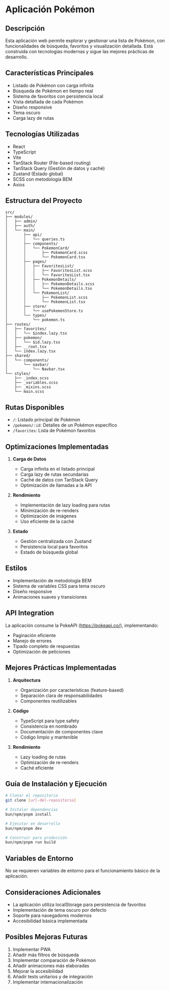 # Aplicación Pokémon

## Descripción

Esta aplicación web permite explorar y gestionar una lista de Pokémon, con funcionalidades de búsqueda, favoritos y visualización detallada. Está construida con tecnologías modernas y sigue las mejores prácticas de desarrollo.

## Características Principales

- Listado de Pokémon con carga infinita
- Búsqueda de Pokémon en tiempo real
- Sistema de favoritos con persistencia local
- Vista detallada de cada Pokémon
- Diseño responsive
- Tema oscuro
- Carga lazy de rutas

## Tecnologías Utilizadas

- React
- TypeScript
- Vite
- TanStack Router (File-based routing)
- TanStack Query (Gestión de datos y caché)
- Zustand (Estado global)
- SCSS con metodología BEM
- Axios

## Estructura del Proyecto

```
src/
├── modules/
│   ├── admin/
│   ├── auth/
│   └── main/
│       ├── api/
│       │   └── queries.ts
│       ├── components/
│       │   └── PokemonCard/
│       │       ├── PokemonCard.scss
│       │       └── PokemonCard.tsx
│       ├── pages/
│       │   ├── FavoritesList/
│       │   │   ├── FavoritesList.scss
│       │   │   └── FavoritesList.tsx
│       │   ├── PokemonDetails/
│       │   │   ├── PokemonDetails.scss
│       │   │   └── PokemonDetails.tsx
│       │   └── PokemonList/
│       │       ├── PokemonList.scss
│       │       └── PokemonList.tsx
│       ├── store/
│       │   └── usePokemonStore.ts
│       └── types/
│           └── pokemon.ts
├── routes/
│   ├── favorites/
│   │   └── $index.lazy.tsx
│   ├── pokemon/
│   │   └── $id.lazy.tsx
│   ├── __root.tsx
│   └── index.lazy.tsx
├── shared/
│   └── components/
│       └── navbar/
│           └── Navbar.tsx
└── styles/
    ├── _index.scss
    ├── _variables.scss
    ├── _mixins.scss
    └── main.scss
```

## Rutas Disponibles

- `/`: Listado principal de Pokémon
- `/pokemon/:id`: Detalles de un Pokémon específico
- `/favorites`: Lista de Pokémon favoritos

## Optimizaciones Implementadas

1. **Carga de Datos**

   - Carga infinita en el listado principal
   - Carga lazy de rutas secundarias
   - Caché de datos con TanStack Query
   - Optimización de llamadas a la API

2. **Rendimiento**

   - Implementación de lazy loading para rutas
   - Minimización de re-renders
   - Optimización de imágenes
   - Uso eficiente de la caché

3. **Estado**
   - Gestión centralizada con Zustand
   - Persistencia local para favoritos
   - Estado de búsqueda global

## Estilos

- Implementación de metodología BEM
- Sistema de variables CSS para tema oscuro
- Diseño responsive
- Animaciones suaves y transiciones

## API Integration

La aplicación consume la PokeAPI (https://pokeapi.co/), implementando:

- Paginación eficiente
- Manejo de errores
- Tipado completo de respuestas
- Optimización de peticiones

## Mejores Prácticas Implementadas

1. **Arquitectura**

   - Organización por características (feature-based)
   - Separación clara de responsabilidades
   - Componentes reutilizables

2. **Código**

   - TypeScript para type safety
   - Consistencia en nombrado
   - Documentación de componentes clave
   - Código limpio y mantenible

3. **Rendimiento**
   - Lazy loading de rutas
   - Optimización de re-renders
   - Caché eficiente

## Guía de Instalación y Ejecución

```bash
# Clonar el repositorio
git clone [url-del-repositorio]

# Instalar dependencias
bun/npm/pnpm install

# Ejecutar en desarrollo
bun/npm/pnpm dev

# Construir para producción
bun/npm/pnpm run build
```

## Variables de Entorno

No se requieren variables de entorno para el funcionamiento básico de la aplicación.

## Consideraciones Adicionales

- La aplicación utiliza localStorage para persistencia de favoritos
- Implementación de tema oscuro por defecto
- Soporte para navegadores modernos
- Accesibilidad básica implementada

## Posibles Mejoras Futuras

1. Implementar PWA
2. Añadir más filtros de búsqueda
3. Implementar comparación de Pokémon
4. Añadir animaciones más elaboradas
5. Mejorar la accesibilidad
6. Añadir tests unitarios y de integración
7. Implementar internacionalización
